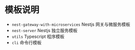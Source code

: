 # 模板说明

* `nest-gateway-with-microservices` Nestjs 网关与微服务模板
* `nest-server` Nestjs 独立服务模板
* `utils` Typescript 程序模板
* `cli` 命令行模板
